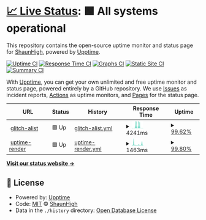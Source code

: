 # [📈 Live Status](https://upptime.99g.free.hr): <!--live status--> **🟩 All systems operational**

This repository contains the open-source uptime monitor and status page for [ShaunHigh](https://upptime.99g.free.hr), powered by [Upptime](https://github.com/upptime/upptime).

[![Uptime CI](https://github.com/ShaunHigh/upptime/workflows/Uptime%20CI/badge.svg)](https://github.com/ShaunHigh/upptime/actions?query=workflow%3A%22Uptime+CI%22)
[![Response Time CI](https://github.com/ShaunHigh/upptime/workflows/Response%20Time%20CI/badge.svg)](https://github.com/ShaunHigh/upptime/actions?query=workflow%3A%22Response+Time+CI%22)
[![Graphs CI](https://github.com/ShaunHigh/upptime/workflows/Graphs%20CI/badge.svg)](https://github.com/ShaunHigh/upptime/actions?query=workflow%3A%22Graphs+CI%22)
[![Static Site CI](https://github.com/ShaunHigh/upptime/workflows/Static%20Site%20CI/badge.svg)](https://github.com/ShaunHigh/upptime/actions?query=workflow%3A%22Static+Site+CI%22)
[![Summary CI](https://github.com/ShaunHigh/upptime/workflows/Summary%20CI/badge.svg)](https://github.com/ShaunHigh/upptime/actions?query=workflow%3A%22Summary+CI%22)

With [Upptime](https://upptime.js.org), you can get your own unlimited and free uptime monitor and status page, powered entirely by a GitHub repository. We use [Issues](https://github.com/ShaunHigh/upptime/issues) as incident reports, [Actions](https://github.com/ShaunHigh/upptime/actions) as uptime monitors, and [Pages](https://upptime.99g.free.hr) for the status page.

<!--start: status pages-->
<!-- This summary is generated by Upptime (https://github.com/upptime/upptime) -->
<!-- Do not edit this manually, your changes will be overwritten -->
<!-- prettier-ignore -->
| URL | Status | History | Response Time | Uptime |
| --- | ------ | ------- | ------------- | ------ |
| <img alt="" src="https://icons.duckduckgo.com/ip3/grizzly-shell-beast.glitch.me.ico" height="13"> [glitch-alist](https://grizzly-shell-beast.glitch.me) | 🟩 Up | [glitch-alist.yml](https://github.com/ShaunHigh/upptime/commits/HEAD/history/glitch-alist.yml) | <details><summary><img alt="Response time graph" src="./graphs/glitch-alist/response-time-week.png" height="20"> 4241ms</summary><br><a href="https://99g.free.hr/history/glitch-alist"><img alt="Response time 1260" src="https://img.shields.io/endpoint?url=https%3A%2F%2Fraw.githubusercontent.com%2FShaunHigh%2Fupptime%2FHEAD%2Fapi%2Fglitch-alist%2Fresponse-time.json"></a><br><a href="https://99g.free.hr/history/glitch-alist"><img alt="24-hour response time 531" src="https://img.shields.io/endpoint?url=https%3A%2F%2Fraw.githubusercontent.com%2FShaunHigh%2Fupptime%2FHEAD%2Fapi%2Fglitch-alist%2Fresponse-time-day.json"></a><br><a href="https://99g.free.hr/history/glitch-alist"><img alt="7-day response time 4241" src="https://img.shields.io/endpoint?url=https%3A%2F%2Fraw.githubusercontent.com%2FShaunHigh%2Fupptime%2FHEAD%2Fapi%2Fglitch-alist%2Fresponse-time-week.json"></a><br><a href="https://99g.free.hr/history/glitch-alist"><img alt="30-day response time 1279" src="https://img.shields.io/endpoint?url=https%3A%2F%2Fraw.githubusercontent.com%2FShaunHigh%2Fupptime%2FHEAD%2Fapi%2Fglitch-alist%2Fresponse-time-month.json"></a><br><a href="https://99g.free.hr/history/glitch-alist"><img alt="1-year response time 1260" src="https://img.shields.io/endpoint?url=https%3A%2F%2Fraw.githubusercontent.com%2FShaunHigh%2Fupptime%2FHEAD%2Fapi%2Fglitch-alist%2Fresponse-time-year.json"></a></details> | <details><summary><a href="https://99g.free.hr/history/glitch-alist">99.62%</a></summary><a href="https://99g.free.hr/history/glitch-alist"><img alt="All-time uptime 99.95%" src="https://img.shields.io/endpoint?url=https%3A%2F%2Fraw.githubusercontent.com%2FShaunHigh%2Fupptime%2FHEAD%2Fapi%2Fglitch-alist%2Fuptime.json"></a><br><a href="https://99g.free.hr/history/glitch-alist"><img alt="24-hour uptime 98.72%" src="https://img.shields.io/endpoint?url=https%3A%2F%2Fraw.githubusercontent.com%2FShaunHigh%2Fupptime%2FHEAD%2Fapi%2Fglitch-alist%2Fuptime-day.json"></a><br><a href="https://99g.free.hr/history/glitch-alist"><img alt="7-day uptime 99.62%" src="https://img.shields.io/endpoint?url=https%3A%2F%2Fraw.githubusercontent.com%2FShaunHigh%2Fupptime%2FHEAD%2Fapi%2Fglitch-alist%2Fuptime-week.json"></a><br><a href="https://99g.free.hr/history/glitch-alist"><img alt="30-day uptime 99.91%" src="https://img.shields.io/endpoint?url=https%3A%2F%2Fraw.githubusercontent.com%2FShaunHigh%2Fupptime%2FHEAD%2Fapi%2Fglitch-alist%2Fuptime-month.json"></a><br><a href="https://99g.free.hr/history/glitch-alist"><img alt="1-year uptime 99.95%" src="https://img.shields.io/endpoint?url=https%3A%2F%2Fraw.githubusercontent.com%2FShaunHigh%2Fupptime%2FHEAD%2Fapi%2Fglitch-alist%2Fuptime-year.json"></a></details>
| <img alt="" src="https://icons.duckduckgo.com/ip3/bot-pt3a.onrender.com.ico" height="13"> [uptime-render](https://bot-pt3a.onrender.com) | 🟩 Up | [uptime-render.yml](https://github.com/ShaunHigh/upptime/commits/HEAD/history/uptime-render.yml) | <details><summary><img alt="Response time graph" src="./graphs/uptime-render/response-time-week.png" height="20"> 1463ms</summary><br><a href="https://99g.free.hr/history/uptime-render"><img alt="Response time 1324" src="https://img.shields.io/endpoint?url=https%3A%2F%2Fraw.githubusercontent.com%2FShaunHigh%2Fupptime%2FHEAD%2Fapi%2Fuptime-render%2Fresponse-time.json"></a><br><a href="https://99g.free.hr/history/uptime-render"><img alt="24-hour response time 697" src="https://img.shields.io/endpoint?url=https%3A%2F%2Fraw.githubusercontent.com%2FShaunHigh%2Fupptime%2FHEAD%2Fapi%2Fuptime-render%2Fresponse-time-day.json"></a><br><a href="https://99g.free.hr/history/uptime-render"><img alt="7-day response time 1463" src="https://img.shields.io/endpoint?url=https%3A%2F%2Fraw.githubusercontent.com%2FShaunHigh%2Fupptime%2FHEAD%2Fapi%2Fuptime-render%2Fresponse-time-week.json"></a><br><a href="https://99g.free.hr/history/uptime-render"><img alt="30-day response time 1324" src="https://img.shields.io/endpoint?url=https%3A%2F%2Fraw.githubusercontent.com%2FShaunHigh%2Fupptime%2FHEAD%2Fapi%2Fuptime-render%2Fresponse-time-month.json"></a><br><a href="https://99g.free.hr/history/uptime-render"><img alt="1-year response time 1324" src="https://img.shields.io/endpoint?url=https%3A%2F%2Fraw.githubusercontent.com%2FShaunHigh%2Fupptime%2FHEAD%2Fapi%2Fuptime-render%2Fresponse-time-year.json"></a></details> | <details><summary><a href="https://99g.free.hr/history/uptime-render">99.80%</a></summary><a href="https://99g.free.hr/history/uptime-render"><img alt="All-time uptime 99.86%" src="https://img.shields.io/endpoint?url=https%3A%2F%2Fraw.githubusercontent.com%2FShaunHigh%2Fupptime%2FHEAD%2Fapi%2Fuptime-render%2Fuptime.json"></a><br><a href="https://99g.free.hr/history/uptime-render"><img alt="24-hour uptime 98.63%" src="https://img.shields.io/endpoint?url=https%3A%2F%2Fraw.githubusercontent.com%2FShaunHigh%2Fupptime%2FHEAD%2Fapi%2Fuptime-render%2Fuptime-day.json"></a><br><a href="https://99g.free.hr/history/uptime-render"><img alt="7-day uptime 99.80%" src="https://img.shields.io/endpoint?url=https%3A%2F%2Fraw.githubusercontent.com%2FShaunHigh%2Fupptime%2FHEAD%2Fapi%2Fuptime-render%2Fuptime-week.json"></a><br><a href="https://99g.free.hr/history/uptime-render"><img alt="30-day uptime 99.86%" src="https://img.shields.io/endpoint?url=https%3A%2F%2Fraw.githubusercontent.com%2FShaunHigh%2Fupptime%2FHEAD%2Fapi%2Fuptime-render%2Fuptime-month.json"></a><br><a href="https://99g.free.hr/history/uptime-render"><img alt="1-year uptime 99.86%" src="https://img.shields.io/endpoint?url=https%3A%2F%2Fraw.githubusercontent.com%2FShaunHigh%2Fupptime%2FHEAD%2Fapi%2Fuptime-render%2Fuptime-year.json"></a></details>

<!--end: status pages-->

[**Visit our status website →**](https://upptime.99g.free.hr)

## 📄 License

- Powered by: [Upptime](https://github.com/upptime/upptime)
- Code: [MIT](./LICENSE) © [ShaunHigh](https://upptime.99g.free.hr)
- Data in the `./history` directory: [Open Database License](https://opendatacommons.org/licenses/odbl/1-0/)
